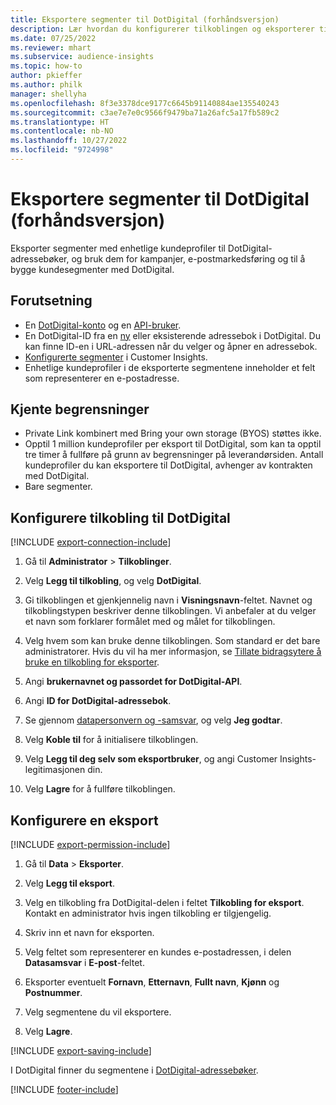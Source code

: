 ```yaml
---
title: Eksportere segmenter til DotDigital (forhåndsversjon)
description: Lær hvordan du konfigurerer tilkoblingen og eksporterer til DotDigital.
ms.date: 07/25/2022
ms.reviewer: mhart
ms.subservice: audience-insights
ms.topic: how-to
author: pkieffer
ms.author: philk
manager: shellyha
ms.openlocfilehash: 8f3e3378dce9177c6645b91140884ae135540243
ms.sourcegitcommit: c3ae7e7e0c9566f9479ba71a26afc5a17fb589c2
ms.translationtype: HT
ms.contentlocale: nb-NO
ms.lasthandoff: 10/27/2022
ms.locfileid: "9724998"
---
```

# <a name="export-segments-to-dotdigital-preview"></a>Eksportere segmenter til DotDigital (forhåndsversjon)

Eksporter segmenter med enhetlige kundeprofiler til DotDigital-adressebøker, og bruk dem for kampanjer, e-postmarkedsføring og til å bygge kundesegmenter med DotDigital.

## <a name="prerequisites"></a>Forutsetning

- En [DotDigital-konto](https://dotdigital.com/) og en [API-bruker](https://support.dotdigital.com/hc/articles/115001718730-How-do-I-create-an-API-user).
- En DotDigital-ID fra en [ny](https://support.dotdigital.com/hc/articles/212211968-Creating-an-address-book) eller eksisterende adressebok i DotDigital. Du kan finne ID-en i URL-adressen når du velger og åpner en adressebok.
- [Konfigurerte segmenter](segments.md) i Customer Insights.
- Enhetlige kundeprofiler i de eksporterte segmentene inneholder et felt som representerer en e-postadresse.

## <a name="known-limitations"></a>Kjente begrensninger

- Private Link kombinert med Bring your own storage (BYOS) støttes ikke.
- Opptil 1 million kundeprofiler per eksport til DotDigital, som kan ta opptil tre timer å fullføre på grunn av begrensninger på leverandørsiden. Antall kundeprofiler du kan eksportere til DotDigital, avhenger av kontrakten med DotDigital.
- Bare segmenter.

## <a name="set-up-connection-to-dotdigital"></a>Konfigurere tilkobling til DotDigital

[!INCLUDE [export-connection-include](includes/export-connection-admn.md)]

1. Gå til **Administrator** > **Tilkoblinger**.

1. Velg **Legg til tilkobling**, og velg **DotDigital**.

1. Gi tilkoblingen et gjenkjennelig navn i **Visningsnavn**-feltet. Navnet og tilkoblingstypen beskriver denne tilkoblingen. Vi anbefaler at du velger et navn som forklarer formålet med og målet for tilkoblingen.

1. Velg hvem som kan bruke denne tilkoblingen. Som standard er det bare administratorer. Hvis du vil ha mer informasjon, se [Tillate bidragsytere å bruke en tilkobling for eksporter](connections.md#allow-contributors-to-use-a-connection-for-exports).

1. Angi **brukernavnet og passordet for DotDigital-API**.

1. Angi **ID for DotDigital-adressebok**.

1. Se gjennom [datapersonvern og -samsvar](connections.md#data-privacy-and-compliance), og velg **Jeg godtar**.

1. Velg **Koble til** for å initialisere tilkoblingen.

1. Velg **Legg til deg selv som eksportbruker**, og angi Customer Insights-legitimasjonen din.

1. Velg **Lagre** for å fullføre tilkoblingen.

## <a name="configure-an-export"></a>Konfigurere en eksport

[!INCLUDE [export-permission-include](includes/export-permission.md)]

1. Gå til **Data** > **Eksporter**.

1. Velg **Legg til eksport**.

1. Velg en tilkobling fra DotDigital-delen i feltet **Tilkobling for eksport**. Kontakt en administrator hvis ingen tilkobling er tilgjengelig.

1. Skriv inn et navn for eksporten.

1. Velg feltet som representerer en kundes e-postadressen, i delen **Datasamsvar** i **E-post**-feltet.

1. Eksporter eventuelt **Fornavn**, **Etternavn**, **Fullt navn**, **Kjønn** og **Postnummer**.

1. Velg segmentene du vil eksportere.

1. Velg **Lagre**.

[!INCLUDE [export-saving-include](includes/export-saving.md)]

I DotDigital finner du segmentene i [DotDigital-adressebøker](https://support.dotdigital.com/hc/articles/212211968-Creating-an-address-book).

[!INCLUDE [footer-include](includes/footer-banner.md)]
